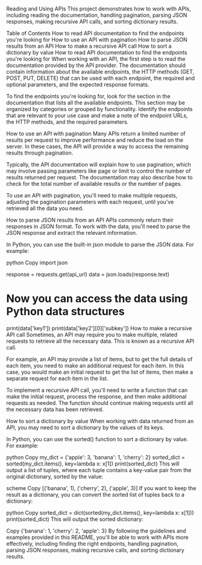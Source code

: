 Reading and Using APIs
This project demonstrates how to work with APIs, including reading the documentation, handling pagination, parsing JSON responses, making recursive API calls, and sorting dictionary results.

Table of Contents
How to read API documentation to find the endpoints you're looking for
How to use an API with pagination
How to parse JSON results from an API
How to make a recursive API call
How to sort a dictionary by value
How to read API documentation to find the endpoints you're looking for
When working with an API, the first step is to read the documentation provided by the API provider. The documentation should contain information about the available endpoints, the HTTP methods (GET, POST, PUT, DELETE) that can be used with each endpoint, the required and optional parameters, and the expected response formats.

To find the endpoints you're looking for, look for the section in the documentation that lists all the available endpoints. This section may be organized by categories or grouped by functionality. Identify the endpoints that are relevant to your use case and make a note of the endpoint URLs, the HTTP methods, and the required parameters.

How to use an API with pagination
Many APIs return a limited number of results per request to improve performance and reduce the load on the server. In these cases, the API will provide a way to access the remaining results through pagination.

Typically, the API documentation will explain how to use pagination, which may involve passing parameters like page or limit to control the number of results returned per request. The documentation may also describe how to check for the total number of available results or the number of pages.

To use an API with pagination, you'll need to make multiple requests, adjusting the pagination parameters with each request, until you've retrieved all the data you need.

How to parse JSON results from an API
APIs commonly return their responses in JSON format. To work with the data, you'll need to parse the JSON response and extract the relevant information.

In Python, you can use the built-in json module to parse the JSON data. For example:

python
Copy
import json

response = requests.get(api_url)
data = json.loads(response.text)

# Now you can access the data using Python data structures
print(data['key1'])
print(data['key2'][0]['subkey'])
How to make a recursive API call
Sometimes, an API may require you to make multiple, related requests to retrieve all the necessary data. This is known as a recursive API call.

For example, an API may provide a list of items, but to get the full details of each item, you need to make an additional request for each item. In this case, you would make an initial request to get the list of items, then make a separate request for each item in the list.

To implement a recursive API call, you'll need to write a function that can make the initial request, process the response, and then make additional requests as needed. The function should continue making requests until all the necessary data has been retrieved.

How to sort a dictionary by value
When working with data returned from an API, you may need to sort a dictionary by the values of its keys.

In Python, you can use the sorted() function to sort a dictionary by value. For example:

python
Copy
my_dict = {'apple': 3, 'banana': 1, 'cherry': 2}
sorted_dict = sorted(my_dict.items(), key=lambda x: x[1])
print(sorted_dict)
This will output a list of tuples, where each tuple contains a key-value pair from the original dictionary, sorted by the value:

scheme
Copy
[('banana', 1), ('cherry', 2), ('apple', 3)]
If you want to keep the result as a dictionary, you can convert the sorted list of tuples back to a dictionary:

python
Copy
sorted_dict = dict(sorted(my_dict.items(), key=lambda x: x[1]))
print(sorted_dict)
This will output the sorted dictionary:

Copy
{'banana': 1, 'cherry': 2, 'apple': 3}
By following the guidelines and examples provided in this README, you'll be able to work with APIs more effectively, including finding the right endpoints, handling pagination, parsing JSON responses, making recursive calls, and sorting dictionary results.
